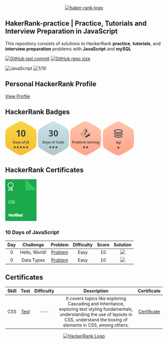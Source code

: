 
<p align="center">
    <a href="https://www.hackerrank.com/fremen1990">
<img src="https://hrcdn.net/fcore/assets/brand/typemark_60x200-7435b42d20.svg"  alt="haker-rank-logo">
    </a>
</p>

[//]: # (inspiration https://github.com/nathan-abela/HackerRank-Solutions)
## HakerRank-practice | Practice, Tutorials and Interview Preparation in JavaScript

This repository consists of solutions to HackerRank **practice**, **tutorials**, and **interview preparation** 
problems with **JavaScript** and **mySQL**



[![GitHub last commit](https://img.shields.io/github/last-commit/fremen1990/HakerRank-practice)](https://github.com/Fremen1990/HakerRank-practice/commits/main)
[![GitHub repo size](https://img.shields.io/github/repo-size/fremen1990/HakerRank-practice)](https://github.com/Fremen1990/HakerRank-practice/archive/main.zip)


![JavaScript](https://img.shields.io/badge/-10%20Days%20of%20JavaScript-blue)
![1/10](https://img.shields.io/badge/-1%2F10-brightgreen)



## Personal HackerRank Profile

[View Profile](https://www.hackerrank.com/fremen1990)

## HackerRank Badges



![10 Days of JavaScript](/Badges/10days-of-JS-5-stars.png)
![30 Days of Code](/Badges/30days-of-code-3-stars.png)
![Problem solving](/Badges/problem-solving-2-stars.png)
![SQL](/Badges/sql-1-star.png)

## HackerRank Certificates

<a href="https://www.hackerrank.com/certificates/b5e147157c86">
    <img src="Badges/certificate-css.png" alt="JavaScript (Basic) Certificate"/>
</a>



[//]: # (## Table Of Contents)

[//]: # ()
[//]: # (* [Practices Completed]&#40;#practices-completed&#41;)

[//]: # (* [Tutorials Completed]&#40;#tutorials-completed&#41;)

[//]: # (* [Interview Preparation Kit]&#40;#interview-preparation-kit&#41;)

[//]: # (* [Certificates]&#40;#certificates&#41;)



[//]: # (COMMENTED )
[//]: # (## Practices Completed)

[//]: # ()
[//]: # (* [Python]&#40;#python&#41;)

[//]: # (* [Regex]&#40;#regex&#41;)

[//]: # (* [Security]&#40;#security&#41;)

[//]: # (* [SQL]&#40;#sql&#41;)




### 10 Days of JavaScript

|  Day  |            Challenge             |                                       Problem                                       | Difficulty | Score |                                                                                               Solution                                                                                               |
| :---: | :------------------------------: | :---------------------------------------------------------------------------------: | :--------: | :---: |:----------------------------------------------------------------------------------------------------------------------------------------------------------------------------------------------------:|
|   0   |          Hello, World!           |      [Problem](https://www.hackerrank.com/challenges/js10-hello-world/problem)      |    Easy    |  10   | [<img src="https://img.icons8.com/color/48/000000/javascript--v1.png"/>](https://github.com/Fremen1990/HakerRank-practice/blob/main/10%20Days%20of%20JavaScript/Day%200/Day0-HelloWorld.js) |
|   0   |            Data Types            |      [Problem](https://www.hackerrank.com/challenges/js10-data-types/problem)       |    Easy    |  10   |                                                       [<img src="https://img.icons8.com/color/48/000000/javascript--v1.png"/>](/10%20Days%20of%20JavaScript/Day%200/02%20-%20Day%200%20-%20Data%20Types.js)                                                        |



## Certificates

| Skill |                           Test                            | Difficulty |                                                               Description                                                               |                                     Certificate                                      |
|:-----:|:---------------------------------------------------------:|:----------:| :-------------------------------------------------------------------------------------------------------------------------------------: | :----------------------------------------------------------------------------------: |
|   CSS   | [Test](https://www.hackerrank.com/skills-verification/css) |    ---     |               It covers topics like exploring Cascading and Inheritance, exploring text styling fundamentals, understanding the use of layouts in CSS, understand the boxing of elements in CSS, among others.            |       [Certificate](https://www.hackerrank.com/certificates/b5e147157c86)        |


<p align="center">
    <a href="https://www.hackerrank.com/nathanabela7">
        <img alt="HackerRank Logo" src="https://hrcdn.net/fcore/assets/brand/h_mark_sm-966d2b45e3.svg">
    </a>
</p>
